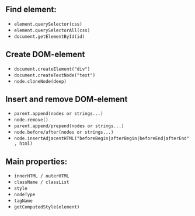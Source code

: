 ## Find element:

* `element.querySelector(css)`
* `element.querySelectorAll(css)`
* `document.getElementById(id)`

## Create DOM-element

* `document.createElement("div")`
* `document.createTextNode("text")`
* `node.cloneNode(deep)`

## Insert and remove DOM-element 

* `parent.append(nodes or strings...)`
* `node.remove()`
* `parent.append/prepend(nodes or strings...)`
* `node.before/after(nodes or strings...)`
* `node.insertAdjacentHTML("beforeBegin|afterBegin|beforeEnd|afterEnd", html)`

## Main properties:

* `innerHTML / outerHTML`
* `className / classList`
* `style`
* `nodeType`
* `tagName`
* `getComputedStyle(element)`
